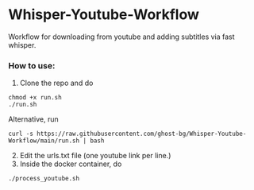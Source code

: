 # Whisper-Youtube-Workflow
Workflow for downloading from youtube and adding subtitles via fast whisper.

### How to use:
1. Clone the repo and do

```
chmod +x run.sh
./run.sh
```

Alternative, run 

```
curl -s https://raw.githubusercontent.com/ghost-bg/Whisper-Youtube-Workflow/main/run.sh | bash
```
2. Edit the urls.txt file (one youtube link per line.)
3. Inside the docker container, do

```
./process_youtube.sh
```

